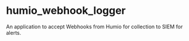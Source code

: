 # humio_webhook_logger

An application to accept Webhooks from Humio for collection to SIEM for alerts. 
